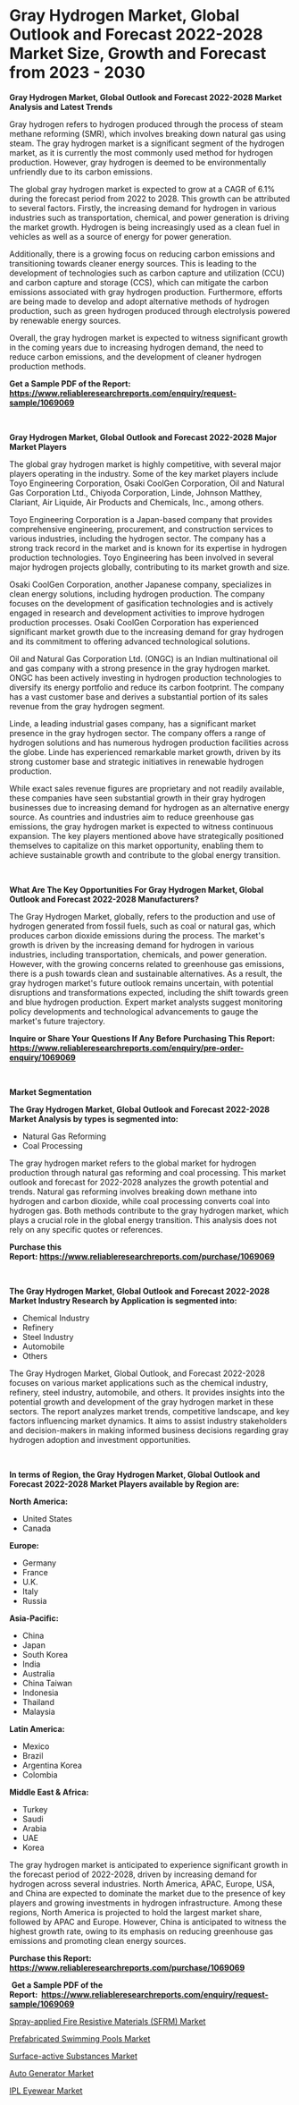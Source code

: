 <p><h1>Gray Hydrogen Market, Global Outlook and Forecast 2022-2028 Market Size, Growth and Forecast from 2023 - 2030</h1></p><p><strong>Gray Hydrogen Market, Global Outlook and Forecast 2022-2028 Market Analysis and Latest Trends</strong></p>
<p><p>Gray hydrogen refers to hydrogen produced through the process of steam methane reforming (SMR), which involves breaking down natural gas using steam. The gray hydrogen market is a significant segment of the hydrogen market, as it is currently the most commonly used method for hydrogen production. However, gray hydrogen is deemed to be environmentally unfriendly due to its carbon emissions.</p><p>The global gray hydrogen market is expected to grow at a CAGR of 6.1% during the forecast period from 2022 to 2028. This growth can be attributed to several factors. Firstly, the increasing demand for hydrogen in various industries such as transportation, chemical, and power generation is driving the market growth. Hydrogen is being increasingly used as a clean fuel in vehicles as well as a source of energy for power generation.</p><p>Additionally, there is a growing focus on reducing carbon emissions and transitioning towards cleaner energy sources. This is leading to the development of technologies such as carbon capture and utilization (CCU) and carbon capture and storage (CCS), which can mitigate the carbon emissions associated with gray hydrogen production. Furthermore, efforts are being made to develop and adopt alternative methods of hydrogen production, such as green hydrogen produced through electrolysis powered by renewable energy sources.</p><p>Overall, the gray hydrogen market is expected to witness significant growth in the coming years due to increasing hydrogen demand, the need to reduce carbon emissions, and the development of cleaner hydrogen production methods.</p></p>
<p><strong>Get a Sample PDF of the Report:&nbsp; <a href="https://www.reliableresearchreports.com/enquiry/request-sample/1069069">https://www.reliableresearchreports.com/enquiry/request-sample/1069069</a></strong></p>
<p>&nbsp;</p>
<p><strong>Gray Hydrogen Market, Global Outlook and Forecast 2022-2028 Major Market Players</strong></p>
<p><p>The global gray hydrogen market is highly competitive, with several major players operating in the industry. Some of the key market players include Toyo Engineering Corporation, Osaki CoolGen Corporation, Oil and Natural Gas Corporation Ltd., Chiyoda Corporation, Linde, Johnson Matthey, Clariant, Air Liquide, Air Products and Chemicals, Inc., among others.</p><p>Toyo Engineering Corporation is a Japan-based company that provides comprehensive engineering, procurement, and construction services to various industries, including the hydrogen sector. The company has a strong track record in the market and is known for its expertise in hydrogen production technologies. Toyo Engineering has been involved in several major hydrogen projects globally, contributing to its market growth and size.</p><p>Osaki CoolGen Corporation, another Japanese company, specializes in clean energy solutions, including hydrogen production. The company focuses on the development of gasification technologies and is actively engaged in research and development activities to improve hydrogen production processes. Osaki CoolGen Corporation has experienced significant market growth due to the increasing demand for gray hydrogen and its commitment to offering advanced technological solutions.</p><p>Oil and Natural Gas Corporation Ltd. (ONGC) is an Indian multinational oil and gas company with a strong presence in the gray hydrogen market. ONGC has been actively investing in hydrogen production technologies to diversify its energy portfolio and reduce its carbon footprint. The company has a vast customer base and derives a substantial portion of its sales revenue from the gray hydrogen segment.</p><p>Linde, a leading industrial gases company, has a significant market presence in the gray hydrogen sector. The company offers a range of hydrogen solutions and has numerous hydrogen production facilities across the globe. Linde has experienced remarkable market growth, driven by its strong customer base and strategic initiatives in renewable hydrogen production.</p><p>While exact sales revenue figures are proprietary and not readily available, these companies have seen substantial growth in their gray hydrogen businesses due to increasing demand for hydrogen as an alternative energy source. As countries and industries aim to reduce greenhouse gas emissions, the gray hydrogen market is expected to witness continuous expansion. The key players mentioned above have strategically positioned themselves to capitalize on this market opportunity, enabling them to achieve sustainable growth and contribute to the global energy transition.</p></p>
<p>&nbsp;</p>
<p><strong>What Are The Key Opportunities For Gray Hydrogen Market, Global Outlook and Forecast 2022-2028 Manufacturers?</strong></p>
<p><p>The Gray Hydrogen Market, globally, refers to the production and use of hydrogen generated from fossil fuels, such as coal or natural gas, which produces carbon dioxide emissions during the process. The market's growth is driven by the increasing demand for hydrogen in various industries, including transportation, chemicals, and power generation. However, with the growing concerns related to greenhouse gas emissions, there is a push towards clean and sustainable alternatives. As a result, the gray hydrogen market's future outlook remains uncertain, with potential disruptions and transformations expected, including the shift towards green and blue hydrogen production. Expert market analysts suggest monitoring policy developments and technological advancements to gauge the market's future trajectory.</p></p>
<p><strong>Inquire or Share Your Questions If Any Before Purchasing This Report: <a href="https://www.reliableresearchreports.com/enquiry/pre-order-enquiry/1069069">https://www.reliableresearchreports.com/enquiry/pre-order-enquiry/1069069</a></strong></p>
<p>&nbsp;</p>
<p><strong>Market Segmentation</strong></p>
<p><strong>The Gray Hydrogen Market, Global Outlook and Forecast 2022-2028 Market Analysis by types is segmented into:</strong></p>
<p><ul><li>Natural Gas Reforming</li><li>Coal Processing</li></ul></p>
<p><p>The gray hydrogen market refers to the global market for hydrogen production through natural gas reforming and coal processing. This market outlook and forecast for 2022-2028 analyzes the growth potential and trends. Natural gas reforming involves breaking down methane into hydrogen and carbon dioxide, while coal processing converts coal into hydrogen gas. Both methods contribute to the gray hydrogen market, which plays a crucial role in the global energy transition. This analysis does not rely on any specific quotes or references.</p></p>
<p><strong>Purchase this Report:&nbsp;<a href="https://www.reliableresearchreports.com/purchase/1069069">https://www.reliableresearchreports.com/purchase/1069069</a></strong></p>
<p>&nbsp;</p>
<p><strong>The Gray Hydrogen Market, Global Outlook and Forecast 2022-2028 Market Industry Research by Application is segmented into:</strong></p>
<p><ul><li>Chemical Industry</li><li>Refinery</li><li>Steel Industry</li><li>Automobile</li><li>Others</li></ul></p>
<p><p>The Gray Hydrogen Market, Global Outlook, and Forecast 2022-2028 focuses on various market applications such as the chemical industry, refinery, steel industry, automobile, and others. It provides insights into the potential growth and development of the gray hydrogen market in these sectors. The report analyzes market trends, competitive landscape, and key factors influencing market dynamics. It aims to assist industry stakeholders and decision-makers in making informed business decisions regarding gray hydrogen adoption and investment opportunities.</p></p>
<p>&nbsp;</p>
<p><strong>In terms of Region, the Gray Hydrogen Market, Global Outlook and Forecast 2022-2028 Market Players available by Region are:</strong></p>
<p>
    <p> <strong> North America: </strong>
        <ul>
            <li>United States</li>
            <li>Canada</li>
        </ul>
        </p> 
    <p> <strong> Europe: </strong>
        <ul>
            <li>Germany</li>
            <li>France</li>
            <li>U.K.</li>
            <li>Italy</li>
            <li>Russia</li>
        </ul>
        </p> 
    <p> <strong> Asia-Pacific: </strong>
        <ul>
            <li>China</li>
            <li>Japan</li>
            <li>South Korea</li>
            <li>India</li>
            <li>Australia</li>
            <li>China Taiwan</li>
            <li>Indonesia</li>
            <li>Thailand</li>
            <li>Malaysia</li>
        </ul>
        </p> 
    <p> <strong> Latin America: </strong>
        <ul>
            <li>Mexico</li>
            <li>Brazil</li>
            <li>Argentina Korea</li>
            <li>Colombia</li>
        </ul>
        </p> 
    <p> <strong> Middle East & Africa: </strong>
        <ul>
            <li>Turkey</li>
            <li>Saudi</li>
            <li>Arabia</li>
            <li>UAE</li>
            <li>Korea</li>
        </ul>
    </p>
    </p>
<p><p>The gray hydrogen market is anticipated to experience significant growth in the forecast period of 2022-2028, driven by increasing demand for hydrogen across several industries. North America, APAC, Europe, USA, and China are expected to dominate the market due to the presence of key players and growing investments in hydrogen infrastructure. Among these regions, North America is projected to hold the largest market share, followed by APAC and Europe. However, China is anticipated to witness the highest growth rate, owing to its emphasis on reducing greenhouse gas emissions and promoting clean energy sources.</p></p>
<p><strong>Purchase this Report: <a href="https://www.reliableresearchreports.com/purchase/1069069">https://www.reliableresearchreports.com/purchase/1069069</a></strong></p>
<p>&nbsp;<strong>Get a Sample PDF of the Report:&nbsp;&nbsp;<a href="https://www.reliableresearchreports.com/enquiry/request-sample/1069069">https://www.reliableresearchreports.com/enquiry/request-sample/1069069</a></strong></p>
<p><strong></strong></p>
<p><p><a href="https://www.reportprime.com/spray-applied-fire-resistive-materials-sfrm-r756">Spray-applied Fire Resistive Materials (SFRM) Market</a></p><p><a href="https://www.linkedin.com/pulse/prefabricated-swimming-pools-market-share-amp-new-trends-tss7e/">Prefabricated Swimming Pools Market</a></p><p><a href="https://www.reportprime.com/surface-active-substances-r757">Surface-active Substances Market</a></p><p><a href="https://medium.com/@emerylittle2023/auto-generator-market-size-growth-forecast-2023-2030-2c5c217e4d46">Auto Generator Market</a></p><p><a href="https://www.linkedin.com/pulse/ipl-eyewear-market-research-report-provides-thorough-xgfie/">IPL Eyewear Market</a></p></p>